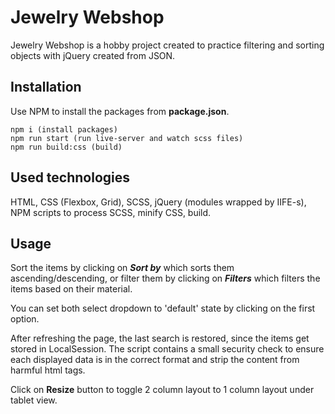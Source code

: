 # Jewelry Webshop

Jewelry Webshop is a hobby project created to practice filtering and sorting objects with jQuery created from JSON.

## Installation

Use NPM to install the packages from **package.json**.

```
npm i (install packages)
npm run start (run live-server and watch scss files)
npm run build:css (build)
```

## Used technologies
HTML, CSS (Flexbox, Grid), SCSS, jQuery (modules wrapped by IIFE-s), NPM scripts to process SCSS, minify CSS, build.

## Usage
Sort the items by clicking on ***Sort by*** which sorts them ascending/descending, or filter them by clicking on ***Filters*** which filters the items based on their material.

You can set both select dropdown to 'default' state by clicking on the first option.

After refreshing the page, the last search is restored, since the items get stored in LocalSession. The script contains a small security check to ensure each displayed data is in the correct format and strip the content from harmful html tags.

Click on **Resize** button to toggle 2 column layout to 1 column layout under tablet view.